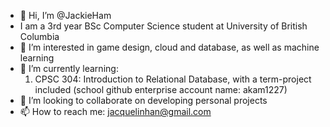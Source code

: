 - 👋 Hi, I’m @JackieHam
- I am a 3rd year BSc Computer Science student at University of British Columbia
- 👀 I’m interested in game design, cloud and database, as well as machine learning
- 🌱 I’m currently learning:
   1. CPSC 304: Introduction to Relational Database, with a term-project included (school github enterprise account name: akam1227)
- 💞️ I’m looking to collaborate on developing personal projects
- 📫 How to reach me: jacquelinhan@gmail.com

<!---
JackieHam/JackieHam is a ✨ special ✨ repository because its `README.md` (this file) appears on your GitHub profile.
You can click the Preview link to take a look at your changes.
--->
